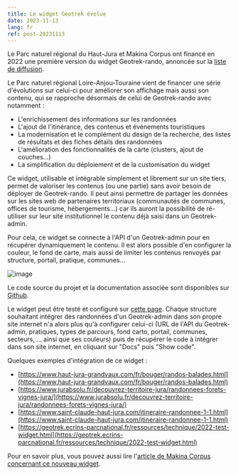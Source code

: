```yaml
---
title: Le widget Geotrek évolue
date: 2023-11-13
lang: fr
ref: post-20231113
---
```


Le Parc naturel régional du Haut-Jura et Makina Corpus ont financé en 2022 une première version du widget Geotrek-rando, annoncée sur la [liste de diffusion](https://groups.google.com/g/geotrek-fr/c/g7l4krS7bkE/m/kY1rA6NpAAAJ).

Le Parc naturel régional Loire-Anjou-Touraine vient de financer une série d'évolutions sur celui-ci pour améliorer son affichage mais aussi son contenu, qui se rapproche désormais de celui de Geotrek-rando avec notamment : 

- L'enrichissement des informations sur les randonnées
- L'ajout de l'itinérance, des contenus et événements touristiques
- La modernisation et le complément du design de la recherche, des listes de résultats et des fiches détails des randonnées
- L'amélioration des fonctionnalités de la carte (clusters, ajout de couches...)
- La simplification du déploiement et de la customisation du widget

Ce widget, utilisable et intégrable simplement et librement sur un site tiers, permet de valoriser les contenus (ou une partie) sans avoir besoin de déployer de Geotrek-rando. 
Il peut ainsi permettre de partager les données sur les sites web de partenaires territoriaux (communautés de communes, offices de tourisme, hébergements...) car ils auront la possibilité de ré-utiliser sur leur site institutionnel le contenu déjà saisi dans un Geotrek-admin.

Pour cela, ce widget se connecte à l'API d'un Geotrek-admin pour en récupérer dynamiquement le contenu. Il est alors possible d'en configurer la couleur, le fond de carte, mais aussi de limiter les contenus renvoyés par structure, portail, pratique, communes...

<!--more-->

![image](https://github.com/GeotrekCE/Geotrek-website/assets/4418840/f27556d1-5146-4d17-8833-f22e9e614563)

Le code source du projet et la documentation associée sont disponibles sur [Github](https://github.com/GeotrekCE/geotrek-rando-widget).

Le widget peut être testé et configuré sur [cette page](https://geotrekce.github.io/Geotrek-rando-widget/?path=/story/geotrek-rando-widget--app).
Chaque structure souhaitant intégrer des randonnées d'un Geotrek-admin dans son propre site internet n'a alors plus qu'à configurer celui-ci (URL de l'API du Geotrek-admin, pratiques, types de parcours, fond carto, portail, communes, secteurs, ... ainsi que ses couleurs) puis de récupérer le code à intégrer dans son site internet, en cliquant sur "Docs" puis "Show code".

Quelques exemples d'intégration de ce widget : 

- [https://www.haut-jura-grandvaux.com/fr/bouger/randos-balades.html](https://www.haut-jura-grandvaux.com/fr/bouger/randos-balades.html)
- [https://www.jurabsolu.fr/decouvrez-territoire-jura/randonnees-forets-vignes-jura/](https://www.jurabsolu.fr/decouvrez-territoire-jura/randonnees-forets-vignes-jura/)
- [https://www.saint-claude-haut-jura.com/itineraire-randonnee-1-1.html](https://www.saint-claude-haut-jura.com/itineraire-randonnee-1-1.html)
- [https://geotrek.ecrins-parcnational.fr/ressources/technique/2022-test-widget.html](https://geotrek.ecrins-parcnational.fr/ressources/technique/2022-test-widget.html)

Pour en savoir plus, vous pouvez aussi lire l'[article de Makina Corpus concernant ce nouveau widget](https://makina-corpus.com/logiciel-libre/developpement-geotrek-widget-finance-parc-naturel-regional-haut-jura).
